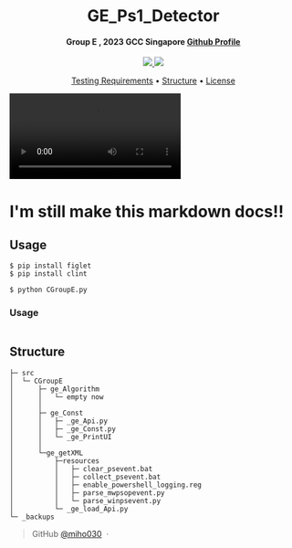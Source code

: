 
<h1 align="center">
   GE_Ps1_Detector
  <br>
</h1>

<h4 align="center">Group E , 2023 GCC Singapore <a href="https://github.com/miho030" target="_blank">Github Profile</a></h4>

<p align="center">
  <a href="#">
    <img src="https://img.shields.io/badge/LANG-python-E34F26?style=for-the-badge&logo=HTML5n&logoColor=white">
  </a>
  <a href="#">
    <img src="https://img.shields.io/badge/COMPILE-Pycharm 2023-3776AB?style=for-the-badge&logo=HTML5n&logoColor=white">
  </a>
</p>

<p align="center">
  <a href="#Testing Requirements">Testing Requirements</a> •
  <a href="#Structure">Structure</a> •
  <a href="#related">License</a>
</p>

![vid.mp4](https://user-images.githubusercontent.com/29038060/218875584-020d2984-1225-49d8-8520-058aa295a602.mp4)

# I'm still make this markdown docs!!

## Usage
```
$ pip install figlet
$ pip install clint

$ python CGroupE.py
```
### Usage
```

```

## Structure

```
├─ src
│  └─ CGroupE
│      ├─ ge_Algorithm
│      │   └─ empty now
│      │
│      ├─ ge_Const
│      │   ├─ _ge_Api.py
│      │   ├─ _ge_Const.py
│      │   └─ _ge_PrintUI
│      │  
│      └─ge_getXML
│          ├─resources
│          │   ├─ clear_psevent.bat
│          │   ├─ collect_psevent.bat
│          │   ├─ enable_powershell_logging.reg
│          │   ├─ parse_mwpsopevent.py
│          │   └─ parse_winpsevent.py
│          └─ _ge_load_Api.py
└─ _backups
```

> GitHub [@miho030](https://github.com/miho030) &nbsp;&middot;&nbsp;

